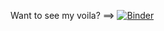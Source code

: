 Want to see my voila? ==> [![Binder](https://mybinder.org/badge_logo.svg)](https://mybinder.org/v2/gh/Susnfor/diy-covid-dashboard/HEAD?urlpath=voila%2Frender%2F5-Covid_Dashboard.ipynb)